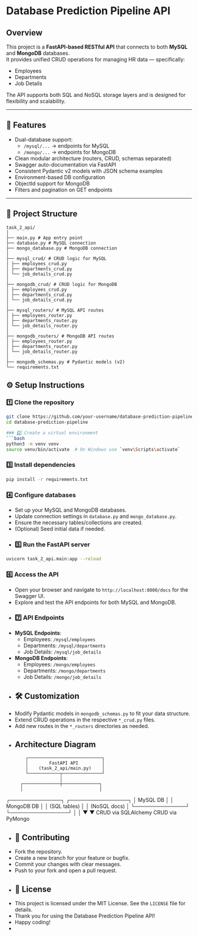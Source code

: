 # Database Prediction Pipeline API

## Overview
This project is a **FastAPI-based RESTful API** that connects to both **MySQL** and **MongoDB** databases.  
It provides unified CRUD operations for managing HR data — specifically:
- Employees  
- Departments  
- Job Details  

The API supports both SQL and NoSQL storage layers and is designed for flexibility and scalability.

---

## 🚀 Features
- Dual-database support:
  - `/mysql/...` → endpoints for MySQL
  - `/mongo/...` → endpoints for MongoDB
- Clean modular architecture (routers, CRUD, schemas separated)
- Swagger auto-documentation via FastAPI
- Consistent Pydantic v2 models with JSON schema examples
- Environment-based DB configuration
- ObjectId support for MongoDB
- Filters and pagination on GET endpoints

---

## 📁 Project Structure

```
task_2_api/
│
├── main.py # App entry point
├── database.py # MySQL connection
├── mongo_database.py # MongoDB connection
│
├── mysql_crud/ # CRUD logic for MySQL
│ ├── employees_crud.py
│ ├── departments_crud.py
│ └── job_details_crud.py
│
├── mongodb_crud/ # CRUD logic for MongoDB
│ ├── employees_crud.py
│ ├── departments_crud.py
│ └── job_details_crud.py
│
├── mysql_routers/ # MySQL API routes
│ ├── employees_router.py
│ ├── departments_router.py
│ └── job_details_router.py
│
├── mongodb_routers/ # MongoDB API routes
│ ├── employees_router.py
│ ├── departments_router.py
│ └── job_details_router.py
│
├── mongodb_schemas.py # Pydantic models (v2)
└── requirements.txt
```

## ⚙️ Setup Instructions

### 1️⃣ Clone the repository
```bash
git clone https://github.com/your-username/database-prediction-pipeline.git
cd database-prediction-pipeline

### 2️⃣ Create a virtual environment
```bash
python3 -m venv venv
source venv/bin/activate  # On Windows use `venv\Scripts\activate`
```
### 3️⃣ Install dependencies
```bash
pip install -r requirements.txt
``` 

### 4️⃣ Configure databases
- Set up your MySQL and MongoDB databases.
- Update connection settings in `database.py` and `mongo_database.py`.
- Ensure the necessary tables/collections are created.
- (Optional) Seed initial data if needed.
- ### 5️⃣ Run the FastAPI server
```bash
uvicorn task_2_api.main:app --reload
```
### 6️⃣ Access the API
- Open your browser and navigate to `http://localhost:8000/docs` for the Swagger UI.
- Explore and test the API endpoints for both MySQL and MongoDB.
- ### 7️⃣ API Endpoints
- **MySQL Endpoints**:
  - Employees: `/mysql/employees`
  - Departments: `/mysql/departments`
  - Job Details: `/mysql/job_details`       
- **MongoDB Endpoints**:
  - Employees: `/mongo/employees`
  - Departments: `/mongo/departments`
  - Job Details: `/mongo/job_details`   
- ## 🛠️ Customization
- Modify Pydantic models in `mongodb_schemas.py` to fit your data structure.
- Extend CRUD operations in the respective `*_crud.py` files.
- Add new routes in the `*_routers` directories as needed.
- ## Architecture Diagram
          ┌────────────────────────────┐
          │        FastAPI API         │
          │    (task_2_api/main.py)    │
          └────────────┬───────────────┘
                       │
        ┌──────────────┼──────────────┐
        │                             │
┌──────────────┐              ┌────────────────┐
│   MySQL DB   │              │   MongoDB DB   │
│ (SQL tables) │              │ (NoSQL docs)   │
└──────────────┘              └────────────────┘
        │                             │
        ▼                             ▼
  CRUD via SQLAlchemy          CRUD via PyMongo

- ## 🤝 Contributing
- Fork the repository.
- Create a new branch for your feature or bugfix.
- Commit your changes with clear messages.
- Push to your fork and open a pull request.
- ## 📄 License
- This project is licensed under the MIT License. See the `LICENSE` file for details.
- Thank you for using the Database Prediction Pipeline API!
- Happy coding!
- 
